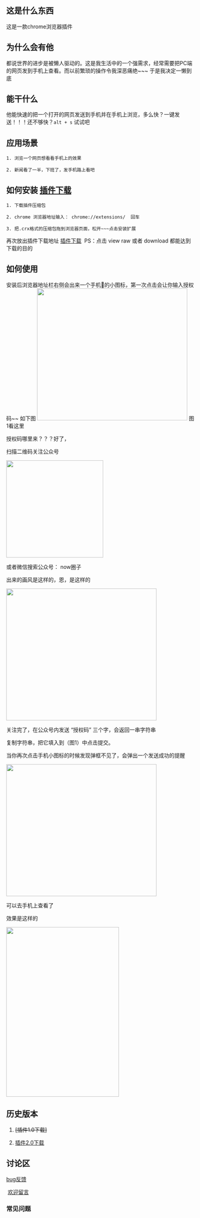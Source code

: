 ## 这是什么东西

这是一款chrome浏览器插件

## 为什么会有他

都说世界的进步是被懒人驱动的。这是我生活中的一个强需求，经常需要把PC端的网页发到手机上查看。而以前繁琐的操作令我深恶痛绝~~~ 于是我决定一懒到底

## 能干什么

他能快速的把一个打开的网页发送到手机并在手机上浏览，多么快？一键发送！！！还不够快？`alt + s` 试试吧

## 应用场景
```
1. 浏览一个网页想看看手机上的效果

2. 新闻看了一半，下班了，发手机路上看吧
```
## 如何安装 [插件下载](https://github.com/jacena/chrome2wx/blob/master/chrome_send_msg2.0.crx)

```
1. 下载插件压缩包  

2. chrome 浏览器地址输入： chrome://extensions/  回车

3. 把.crx格式的压缩包拖到浏览器页面，松开~~~点击安装扩展
```
再次放出插件下载地址 [插件下载](https://github.com/jacena/chrome2wx/blob/master/chrome_send_msg2.0.crx)  PS：点击 view raw 或者 download 都能达到下载的目的

## 如何使用

安装后浏览器地址栏右侧会出来一个手机📱的小图标，第一次点击会让你输入授权码~~ 如下图
<img src="http://wx4.sinaimg.cn/mw690/65299059ly1fgbyqmvfs8g20di0ak0tx.gif" width="400" height="350" /> 图1看这里

授权码哪里来？？？好了，

扫描二维码关注公众号

<img src="http://wx2.sinaimg.cn/mw690/65299059ly1fgcjdpp1ptj207607674r.jpg" width="258" height="258" />

或者微信搜索公众号： now圈子  

出来的画风是这样的，恩，是这样的

<img src="http://wx3.sinaimg.cn/mw690/65299059ly1fgbz2475slj20ku0ku3yw.jpg" width="400" height="350" /> 

关注完了，在公众号内发送 “授权码” 三个字，会返回一串字符串

复制字符串，把它填入到（图1）中点击提交。

当你再次点击手机小图标的时候发现弹框不见了，会弹出一个发送成功的提醒

<img src="http://wx2.sinaimg.cn/mw690/65299059ly1fgbzjm98ayg20ca08875n.gif" width="400" height="350" />

可以去手机上查看了

效果是这样的

<img src="http://wx4.sinaimg.cn/mw690/65299059ly1fgcendwr3pj20ku0xs40n.jpg" width="300" height="450" />


## 历史版本

1. ~~[插件1.0下载]~~

2. [插件2.0下载](https://github.com/jacena/chrome2wx/blob/master/chrome_send_msg2.0.crx)


## 讨论区

  [bug反馈](https://github.com/jacena/chrome2wx/issues/1)
  
  [欢迎留言](https://github.com/jacena/chrome2wx/issues/2)
  

### 常见问题





